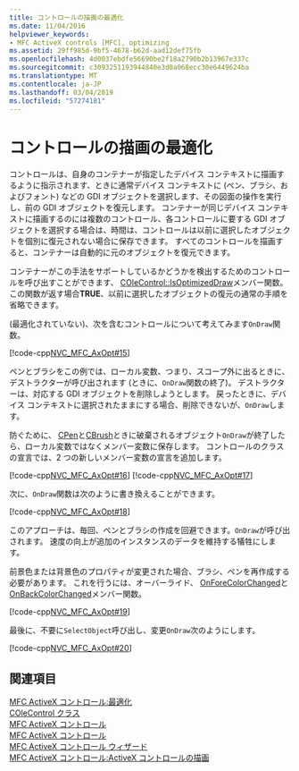 ```yaml
---
title: コントロールの描画の最適化
ms.date: 11/04/2016
helpviewer_keywords:
- MFC ActiveX controls [MFC], optimizing
ms.assetid: 29ff985d-9bf5-4678-b62d-aad12def75fb
ms.openlocfilehash: 4d0037ebdfe56690be2f18a2790b2b13967e337c
ms.sourcegitcommit: c3093251193944840e3d0a068ecc30e6449624ba
ms.translationtype: MT
ms.contentlocale: ja-JP
ms.lasthandoff: 03/04/2019
ms.locfileid: "57274181"
---
```

# <a name="optimizing-control-drawing"></a>コントロールの描画の最適化

コントロールは、自身のコンテナーが指定したデバイス コンテキストに描画するように指示されます、ときに通常デバイス コンテキストに (ペン、ブラシ、およびフォント) などの GDI オブジェクトを選択します、その図面の操作を実行し、前の GDI オブジェクトを復元します。 コンテナーが同じデバイス コンテキストに描画するのには複数のコントロール、各コントロールに要する GDI オブジェクトを選択する場合は、時間は、コントロールは以前に選択したオブジェクトを個別に復元されない場合に保存できます。 すべてのコントロールを描画すると、コンテナーは自動的に元のオブジェクトを復元できます。

コンテナーがこの手法をサポートしているかどうかを検出するためのコントロールを呼び出すことができます、 [COleControl::IsOptimizedDraw](../mfc/reference/colecontrol-class.md#isoptimizeddraw)メンバー関数。 この関数が返す場合**TRUE**、以前に選択したオブジェクトの復元の通常の手順を省略できます。

(最適化されていない)、次を含むコントロールについて考えてみます`OnDraw`関数。

[!code-cpp[NVC_MFC_AxOpt#15](../mfc/codesnippet/cpp/optimizing-control-drawing_1.cpp)]

ペンとブラシをこの例では、ローカル変数、つまり、スコープ外に出るときに、デストラクターが呼び出されます (ときに、`OnDraw`関数の終了)。 デストラクターは、対応する GDI オブジェクトを削除しようとします。 戻ったときに、デバイス コンテキストに選択されたままにする場合、削除できないが、`OnDraw`します。

防ぐために、 [CPen](../mfc/reference/cpen-class.md)と[CBrush](../mfc/reference/cbrush-class.md)ときに破棄されるオブジェクト`OnDraw`が終了したら、ローカル変数ではなくメンバー変数に保存します。 コントロールのクラスの宣言では、2 つの新しいメンバー変数の宣言を追加します。

[!code-cpp[NVC_MFC_AxOpt#16](../mfc/codesnippet/cpp/optimizing-control-drawing_2.h)]
[!code-cpp[NVC_MFC_AxOpt#17](../mfc/codesnippet/cpp/optimizing-control-drawing_3.h)]

次に、`OnDraw`関数は次のように書き換えることができます。

[!code-cpp[NVC_MFC_AxOpt#18](../mfc/codesnippet/cpp/optimizing-control-drawing_4.cpp)]

このアプローチは、毎回、ペンとブラシの作成を回避できます。`OnDraw`が呼び出されます。 速度の向上が追加のインスタンスのデータを維持する犠牲にします。

前景色または背景色のプロパティが変更された場合、ブラシ、ペンを再作成する必要があります。 これを行うには、オーバーライド、 [OnForeColorChanged](../mfc/reference/colecontrol-class.md#onforecolorchanged)と[OnBackColorChanged](../mfc/reference/colecontrol-class.md#onbackcolorchanged)メンバー関数。

[!code-cpp[NVC_MFC_AxOpt#19](../mfc/codesnippet/cpp/optimizing-control-drawing_5.cpp)]

最後に、不要に`SelectObject`呼び出し、変更`OnDraw`次のようにします。

[!code-cpp[NVC_MFC_AxOpt#20](../mfc/codesnippet/cpp/optimizing-control-drawing_6.cpp)]

## <a name="see-also"></a>関連項目

[MFC ActiveX コントロール:最適化](../mfc/mfc-activex-controls-optimization.md)<br/>
[COleControl クラス](../mfc/reference/colecontrol-class.md)<br/>
[MFC ActiveX コントロール](../mfc/mfc-activex-controls.md)<br/>
[MFC ActiveX コントロール](../mfc/mfc-activex-controls.md)<br/>
[MFC ActiveX コントロール ウィザード](../mfc/reference/mfc-activex-control-wizard.md)<br/>
[MFC ActiveX コントロール:ActiveX コントロールの描画](../mfc/mfc-activex-controls-painting-an-activex-control.md)
